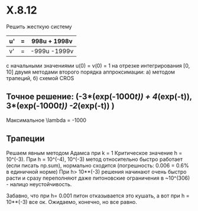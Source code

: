 # X.8.12
Решить жесткую систему 

| u' | = | 998u + 1998v |
|----|---|--------------|
| v' | = | -999u -1999v |

с начальными значениями u(0) = v(0) = 1 на отрезке интегрирования [0, 10]
двумя методами второго порядка аппроксимации:
а) методом трапеций,
б) схемой CROS

## Точное решение: (-3*(exp(-1000*t)) + 4*(exp(-t)), 3*(exp(-1000*t)) -2*(exp(-t)) )
Максимальное \lambda = -1000
## Трапеции
Решаем явным методом Адамса при k = 1
Критическое значение h = 10^(-3). При h = 10^(-4),  10^(-3)  метод относительно быстро работает (если писать np.sum), нормально сходится (погрешность: 0.006 = 0.6% в единичной норме) 
При h> 10**(-3) решения начинают очень быстро расти и сразу переполняют даже питоновские ограничения в ~10^(306) - налицо неустойчивость.
 

Забавно, что при h= 0.001 питон отказывается это кушать, а вот при h = 10**(-3) все ок. Ожидаемо, конечно, но все равно. 

 
